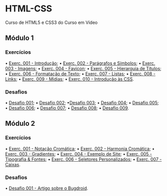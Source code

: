 # HTML-CSS
Curso de HTML5 e CSS3 do Curso em Vídeo

<h2>Módulo 1</h2>

<h3>Exercícios</h3>
• <a href="Módulo01/Exercícios/ex001-Intro/index.html" target="_blank" rel="author">Exerc. 001 - Introdução</a>;
• <a href="Módulo01/Exercícios/ex002-Parágrafos&Símbolos/index.html" target="_blank" rel="author">Exerc. 002 - Parágrafos e Símbolos</a>;
• <a href="Módulo01/Exercícios/ex003-Imagens/index.html" target="_blank" rel="author">Exerc. 003 - Imagens</a>;
• <a href="Módulo01/Exercícios/ex004-Favicon/index.html" target="_blank" rel="author">Exerc. 004 - Favicon</a>;
• <a href="Módulo01/Exercícios/ex005-Títulos/index.html" target="_blank" rel="author">Exerc. 005 - Hierarquia de Títulos</a>;
• <a href="Módulo01/Exercícios/ex006-FormataçãoTextual/index.html" target="_blank" rel="author">Exerc. 006 - Formatação de Texto</a>;
• <a href="Módulo01/Exercícios/ex007-Listas/index.html" target="_blank" rel="author">Exerc. 007 - Listas</a>;
• <a href="Módulo01/Exercícios/ex008-Links/index.html" target="_blank" rel="author">Exerc. 008 - Links</a>;
• <a href="Módulo01/Exercícios/ex009-Mídias/index.html" target="_blank" rel="author">Exerc. 009 - Mídias</a>;
• <a href="Módulo01/Exercícios/ex010-CSS/index.html" target="_blank" rel="author">Exerc. 010 - Introdução às CSS</a>.

<h3>Desafios</h3>
• <a href="Módulo01/Desafios/des001/index.html" target="_blank" rel="author">Desafio 001</a>;
• <a href="Módulo01/Desafios/des002/index.html" target="_blank" rel="author">Desafio 002</a>;
•<a href="Módulo01/Desafios/des003/index.html" target="_blank" rel="author">Desafio 003</a>;
• <a href="Módulo01/Desafios/des004/index.html" target="_blank" rel="author">Desafio 004</a>;
• <a href="Módulo01/Desafios/des005/index.html" target="_blank" rel="author">Desafio 005</a>;
• <a href="Módulo01/Desafios/des006/index.html" target="_blank" rel="author">Desafio 006</a>;
• <a href="Módulo01/Desafios/des007/index.html" target="_blank" rel="author">Desafio 007</a>;
• <a href="Módulo01/Desafios/des008/index.html" target="_blank" rel="author">Desafio 008</a>;
• <a href="Módulo01/Desafios/des009/index.html" target="_blank" rel="author">Desafio 009</a>.


<h2>Módulo 2</h2>

<h3>Exercícios</h3>
• <a href="Módulo02/Exercícios/ex001-NotaçãoCromática/index.html" target="_blank" rel="author">Exerc. 001 - Notação Cromática</a>;
• <a href="Módulo02/Exercícios/ex002-HarmoniaCromática/index.html" target="_blank" rel="author">Exerc. 002 - Harmonia Cromática</a>;
• <a href="Módulo02/Exercícios/ex003-Gradientes/index.html" target="_blank" rel="author">Exerc. 003 - Gradientes</a>;
• <a href="Módulo02/Exercícios/ex004-Exemplo/index.html" target="_blank" rel="author">Exerc. 004 - Exemplo de Site</a>;
• <a href="Módulo02/Exercícios/ex005-Fontes&Tipografia/index.html" target="_blank" rel="author">Exerc. 005 - Tipografia & Fontes</a>;
• <a href="Módulo02/Exercícios/ex006-SeletoresPersonalizados/index.html" target="_blank" rel="author">Exerc. 006 - Seletores Personalizados</a>;
• <a href="Módulo02/Exercícios/ex007-Caixas/index.html" target="_blank" rel="author">Exerc. 007 - Caixas</a>.

<h3>Desafios</h3>
• <a href="Módulo02/Desafios/des001-BugDroid/index.html" target="_blank" rel="author">Desafio 001 - Artigo sobre o Bugdroid</a>.